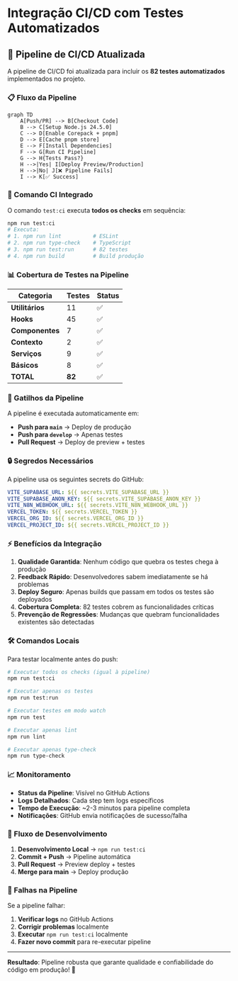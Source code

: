# Integração CI/CD com Testes Automatizados

## 🚀 Pipeline de CI/CD Atualizada

A pipeline de CI/CD foi atualizada para incluir os **82 testes automatizados** implementados no projeto.

### 📋 Fluxo da Pipeline

```mermaid
graph TD
    A[Push/PR] --> B[Checkout Code]
    B --> C[Setup Node.js 24.5.0]
    C --> D[Enable Corepack + pnpm]
    D --> E[Cache pnpm store]
    E --> F[Install Dependencies]
    F --> G[Run CI Pipeline]
    G --> H{Tests Pass?}
    H -->|Yes| I[Deploy Preview/Production]
    H -->|No| J[❌ Pipeline Fails]
    I --> K[✅ Success]
```

### 🔧 Comando CI Integrado

O comando `test:ci` executa **todos os checks** em sequência:

```bash
npm run test:ci
# Executa:
# 1. npm run lint          # ESLint
# 2. npm run type-check    # TypeScript
# 3. npm run test:run      # 82 testes
# 4. npm run build         # Build produção
```

### 📊 Cobertura de Testes na Pipeline

| Categoria | Testes | Status |
|-----------|--------|--------|
| **Utilitários** | 11 | ✅ |
| **Hooks** | 45 | ✅ |
| **Componentes** | 7 | ✅ |
| **Contexto** | 2 | ✅ |
| **Serviços** | 9 | ✅ |
| **Básicos** | 8 | ✅ |
| **TOTAL** | **82** | ✅ |

### 🎯 Gatilhos da Pipeline

A pipeline é executada automaticamente em:

- **Push para `main`** → Deploy de produção
- **Push para `develop`** → Apenas testes
- **Pull Request** → Deploy de preview + testes

### 🔒 Segredos Necessários

A pipeline usa os seguintes secrets do GitHub:

```yaml
VITE_SUPABASE_URL: ${{ secrets.VITE_SUPABASE_URL }}
VITE_SUPABASE_ANON_KEY: ${{ secrets.VITE_SUPABASE_ANON_KEY }}
VITE_N8N_WEBHOOK_URL: ${{ secrets.VITE_N8N_WEBHOOK_URL }}
VERCEL_TOKEN: ${{ secrets.VERCEL_TOKEN }}
VERCEL_ORG_ID: ${{ secrets.VERCEL_ORG_ID }}
VERCEL_PROJECT_ID: ${{ secrets.VERCEL_PROJECT_ID }}
```

### ⚡ Benefícios da Integração

1. **Qualidade Garantida**: Nenhum código que quebra os testes chega à produção
2. **Feedback Rápido**: Desenvolvedores sabem imediatamente se há problemas
3. **Deploy Seguro**: Apenas builds que passam em todos os testes são deployados
4. **Cobertura Completa**: 82 testes cobrem as funcionalidades críticas
5. **Prevenção de Regressões**: Mudanças que quebram funcionalidades existentes são detectadas

### 🛠️ Comandos Locais

Para testar localmente antes do push:

```bash
# Executar todos os checks (igual à pipeline)
npm run test:ci

# Executar apenas os testes
npm run test:run

# Executar testes em modo watch
npm run test

# Executar apenas lint
npm run lint

# Executar apenas type-check
npm run type-check
```

### 📈 Monitoramento

- **Status da Pipeline**: Visível no GitHub Actions
- **Logs Detalhados**: Cada step tem logs específicos
- **Tempo de Execução**: ~2-3 minutos para pipeline completa
- **Notificações**: GitHub envia notificações de sucesso/falha

### 🔄 Fluxo de Desenvolvimento

1. **Desenvolvimento Local** → `npm run test:ci`
2. **Commit + Push** → Pipeline automática
3. **Pull Request** → Preview deploy + testes
4. **Merge para main** → Deploy produção

### 🚨 Falhas na Pipeline

Se a pipeline falhar:

1. **Verificar logs** no GitHub Actions
2. **Corrigir problemas** localmente
3. **Executar** `npm run test:ci` localmente
4. **Fazer novo commit** para re-executar pipeline

---

**Resultado**: Pipeline robusta que garante qualidade e confiabilidade do código em produção! 🎉
